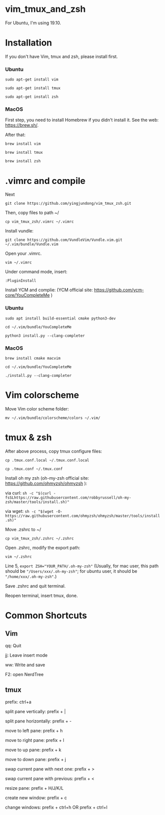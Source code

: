 # vim_tmux_and_zsh
For Ubuntu, I'm using 19.10.

# Installation

If you don't have Vim, tmux and zsh, please install first.

### Ubuntu
`sudo apt-get install vim`

`sudo apt-get install tmux`

`sudo apt-get install zsh`

### MacOS

First step, you need to install Homebrew if you didn't install it. See the web: https://brew.sh/.

After that:

`brew install vim`

`brew install tmux`

`brew install zsh`

# .vimrc and compile

Next

`git clone https://github.com/yingjundong/vim_tmux_zsh.git`

Then, copy files to path ~/

`cp vim_tmux_zsh/.vimrc ~/.vimrc`

Install vundle:

`git clone https://github.com/VundleVim/Vundle.vim.git ~/.vim/bundle/Vundle.vim`

Open your .vimrc.

`vim ~/.vimrc`

Under command mode, insert:

`:PluginInstall`

Install YCM and complie: (YCM official site: https://github.com/ycm-core/YouCompleteMe )

### Ubuntu

`sudo apt install build-essential cmake python3-dev`

`cd ~/.vim/bundle/YouCompleteMe`

`python3 install.py --clang-completer`

### MacOS

`brew install cmake macvim`

`cd ~/.vim/bundle/YouCompleteMe`

`./install.py --clang-completer`

# Vim colorscheme

Move Vim color scheme folder:

`mv ~/.vim/bundle/colorscheme/colors ~/.vim/`

# tmux & zsh

After above process, copy tmux configure files:

`cp .tmux.conf.local ~/.tmux.conf.local`

`cp .tmux.conf ~/.tmux.conf`

Install oh my zsh (oh-my-zsh official site: https://github.com/ohmyzsh/ohmyzsh ):

via curl: `sh -c "$(curl -fsSLhttps://raw.githubusercontent.com/robbyrussell/oh-my-zsh/master/tools/install.sh)"`

via wget: `sh -c "$(wget -O- https://raw.githubusercontent.com/ohmyzsh/ohmyzsh/master/tools/install.sh)"`

Move .zshrc to ~/

`cp vim_tmux_zsh/.zshrc ~/.zshrc`

Open .zshrc, modify the export path:

`vim ~/.zshrc`

Line 5, `export ZSH="YOUR_PATH/.oh-my-zsh"` (Usually, for mac user, this path should be `"/Users/xxx/.oh-my-zsh"`; for ubuntu user, it should be `"/home/xxx/.oh-my-zsh"`.)

Save .zshrc and quit terminal.

Reopen terminal, insert tmux, done.

# Common Shortcuts

## Vim
qq: Quit

jj: Leave insert mode

ww: Write and save

F2: open NerdTree

## tmux

prefix: ctrl+a 

split pane vertically: prefix + |

split pane horizontally: prefix + -

move to left pane: prefix + h

move to right pane: prefix + l

move to up pane: prefix + k

move to down pane: prefix + j

swap current pane with next one: prefix + >

swap current pane with previous: prefix + <

resize pane: prefix + H/J/K/L

create new window: prefix + c

change windows: prefix + ctrl+h  OR prefix + ctrl+l

